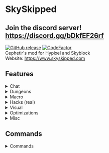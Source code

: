 # SkySkipped
## Join the discord server! https://discord.gg/bDkfEF26rf
[![GitHub release](https://img.shields.io/github/downloads/Cephetir/SkySkipped/total)](https://github.com/Cephetir/SkySkipped/releases)
[![CodeFactor](https://www.codefactor.io/repository/github/cephetir/skyskipped/badge)](https://www.codefactor.io/repository/github/cephetir/skyskipped)\
Cephetir's mod for Hypixel and Skyblock \
Website: https://www.skyskipped.com


## Features
<details>
    <summary>Chat</summary>

### Chat
- Party Chat Swapper
    - Automatically swaps between party chat and global chat on leave/join party
- Name Ping
    - Plays sound when someone says your name in chat
- Anti gg and wc
  - Replies to "gg" and "wc"
- Chat Search
  - Searches text in whole chat
- Ban Detector
  - Says who got banned when message appears in chat
- Profile id hider
</details>

<details>
    <summary>Dungeons</summary>

### Dungeons
- Ghost blocks with restore keybind
- Auto Dungeon Leave/Auto Fragbot Invite
    - Leaves dungeon on its end
- Chest Closer
    - Auto close chests in dungeons and crystal hollows
- Mimic Killed Message On Mimic Death
    - Send mimic death text on it's death
- Watcher done ping
    - Ping when Watcher cleared
- ESPs
    - Shows esp for players, starred mobs and bats
    - Tracers option
    - Supports custom esp for custom mobs
- Admin Room Detection
  - Scans dungeon for admin room
- M3 Boss Timer
  - Says when you need to use Fire Freeze
  - Auto fire freeze
- Radius
  - Shows radius of hyperion and gyro
- Terminator Clicker
  - Spams right click when using terminator
- Blessing Display
</details>

<details>
    <summary>Macro</summary>

### Macro
- Nether Wart Macro
  - Advanced netherwart macro with many failsafes, webhook and notifications support, ban wave checker, different farm types and more!
- Sugar Cane Macro
  - Advanced sugar cane macro with many failsafes, webhook and notifications support, ban wave checker, different farm types and more!
- F11 Macro
- GUI recorder
  - Records gui clicks to replay later
- Harp Macro
- A lot of macro failsafes
- Remote Macro Controlling
  - Control macro from anywhere with discord bot
- Farming HUD
  - Render hud with some useful information
</details>

<details>
    <summary>Hacks (real)</summary>

### Hacks (real)
- Auto cofl sniper
- Block Ability
    - Blocks any item's ability
- Item Swapper With Custom Keybinds
  - Swaps items in invenory on key press (usefull for armor)
- Hotbar swapper
  - Auto swaps your hotbar
- Fast Break
  - Break additional blocks behind
- Auto Salvage
  - Salvages dungeon trash and lava fishing gear
- Remove Carpet Hitboxes
  - Makes carpets easy to come through to not accidentally flag anticheat
- Bigger Cocoa Hitboxes
  - Makes cocoa beans hitboxes bigger
- Bigger mushrooms Hitboxes
  - Makes mushrooms hitboxes bigger
- Keep Focus
  - Disables pause menu when alt tabbing
- Fastest Jerry Box Opener
  - Opens jerry boxes for you
- Fishing assist
- Hacker computer solver
- Auto attributes pickup
</details>

<details>
    <summary>Visual</summary>

### Visual
- Hide Pet's Candies
    - Hides pet's candies counter in tooltip
- Pets Overlay
    - Good-looking overlay for pets menu
    - Aura option (auto gift collect)
- Highlight Presents in Jerry Workshop
    - Highlight presents in Jerry Workshop
- Perspective Toggle
    - Activates 3rd perspective on key
- Show Unlocked Gemstone Slots On Auction
  - Make items with locked gemstone slots darker in ah
- Custom Scoreboard
    - Draw custom cool scoreboard instead of vanilla
- Trail
  - Render trail behind player when moving
- Garden Grass ESP
- Show damage always on top
  - Shows all damage text on top (good for tests)
- AOTV Display
  - Shows the block you gonna tp on with aote/aotv
</details>

<details>
    <summary>Optimizations</summary>

### Optimizations
- Hide Falling Blocks
- Hide Damage in Boss
- Hide Wither Cloak
- Optimize NEU Equipment overlay
</details>

<details>
    <summary>Misc</summary>

### Misc
- Proxies support
- Session login
- Auto Stop Fly
  - Stop flying on private island when spawned with soup
- Cookie Clicker
  - Obviously auto cookie clicker
- Zero Ping Gui
- Contanier Search
- Anti Escrow on Auction And Bin
- Fps spoofer
- Zero ping etherwarp
- Better portal
- No cursor reset
</details>

## Commands
<details>
    <summary>Commands</summary>

- /sm or /sm gui - Open config gui
- /sm keybind or /sm kb - Item swapper keybinds
- /sm pet [pet index] - Auto select pet very fast
- /sm trail [particle name] - Set particle for Trail feature
- /sm hud - Open hud editor GUI
- /sm hotbars or /sm hb [save|select|remove|list] [preset name] - Save, select or remove hotbar preset
- /sm packetThrottle - Show packet thottles amount
- /sm guirecord - Record GUI clicks to replay
- /sm reload - Reload cosmetics and custom names
- /sm github - Open official github page
- /sm help - Show full commands list
</details>
